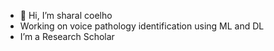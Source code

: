 - 👋 Hi, I’m sharal coelho
- Working on voice pathology identification using ML and DL
- I’m a Research Scholar



<!---
sharal-coelho/sharal-coelho is a ✨ special ✨ repository because its `README.md` (this file) appears on your GitHub profile.
You can click the Preview link to take a look at your changes.
--->
